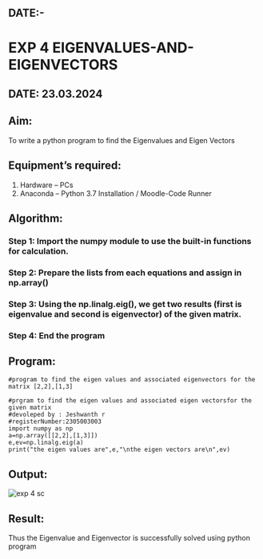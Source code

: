 ## DATE:-
# EXP 4 EIGENVALUES-AND-EIGENVECTORS
## DATE: 23.03.2024
## Aim:
To write a python program to find the Eigenvalues and Eigen Vectors
## Equipment’s required:
1. 	Hardware – PCs
2. 	Anaconda – Python 3.7 Installation / Moodle-Code Runner
## Algorithm:
### Step 1: Import the numpy module to use the built-in functions for calculation.
### Step 2: Prepare the lists from each equations and assign in np.array()
### Step 3: Using the np.linalg.eig(),  we get two results (first is eigenvalue and second is eigenvector) of the given matrix.
### Step 4: End the program

## Program:

```
#program to find the eigen values and associated eigenvectors for the matrix [2,2],[1,3]

#prgram to find the eigen values and associated eigen vectorsfor the given matrix 
#devoleped by : Jeshwanth r
#registerNumber:2305003003
import numpy as np
a=np.array([[2,2],[1,3]])
e,ev=np.linalg.eig(a)
print("the eigen values are",e,"\nthe eigen vectors are\n",ev)
```
## Output:
![exp 4 sc](https://github.com/Jeshwanth01/EIGENVALUES-AND-EIGENVECTORS/assets/145525167/2a415898-d5e1-4a71-aaea-039fd0fd9462)

## Result:
Thus the Eigenvalue and Eigenvector is successfully solved using python program
